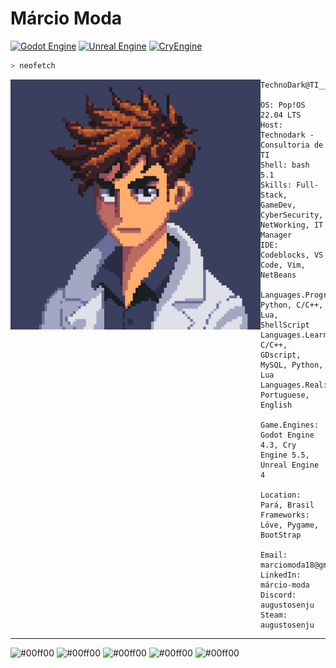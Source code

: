 # Márcio Moda 

[![Godot Engine](https://img.shields.io/badge/Godot%20Engine-Community%20Member-brightgreen)](https://godotengine.org)
[![Unreal Engine](https://img.shields.io/badge/Unreal%20Engine-Developer-blue)](https://www.unrealengine.com)
[![CryEngine](https://img.shields.io/badge/CryEngine-Contributor-orange)](https://www.cryengine.com)

~~~zsh
> neofetch
~~~
<img src="foto_perfi_github2025.png" alt="drawing" width="400" align='left'/>

```neofetch
TechnoDark@TI____________________________________________________

OS: Pop!OS 22.04 LTS
Host: Technodark - Consultoria de TI
Shell: bash 5.1
Skills: Full-Stack, GameDev, CyberSecurity, NetWorking, IT Manager
IDE: Codeblocks, VS Code, Vim, NetBeans

Languages.Programming: Python, C/C++, Lua, ShellScript
Languages.Learning: C/C++, GDscript, MySQL, Python, Lua
Languages.Real: Portuguese, English

Game.Engines: Godot Engine 4.3, Cry Engine 5.5, Unreal Engine 4

Location: Pará, Brasil
Frameworks: Löve, Pygame, BootStrap

Email: marciomoda18@gmail.com
LinkedIn: márcio-moda
Discord: augustosenju
Steam: augustosenju
```
---

<p align="left">
  <img alt="#00ff00" src="https://via.placeholder.com/15/00ff00/000000?text=+" width="25" height="20" />
  <img alt="#00ff00" src="https://via.placeholder.com/15/00ff00/000000?text=+" width="25" height="20" />
  <img alt="#00ff00" src="https://via.placeholder.com/15/00ff00/000000?text=+" width="25" height="20" />
  <img alt="#00ff00" src="https://via.placeholder.com/15/00ff00/000000?text=+" width="25" height="20" />
  <img alt="#00ff00" src="https://via.placeholder.com/15/00ff00/000000?text=+" width="25" height="20" />
</p>


<!-- [![Harlok's wakatime stats](https://github-readme-stats.vercel.app/api/wakatime?username=TechnodDark-ti)] -->
